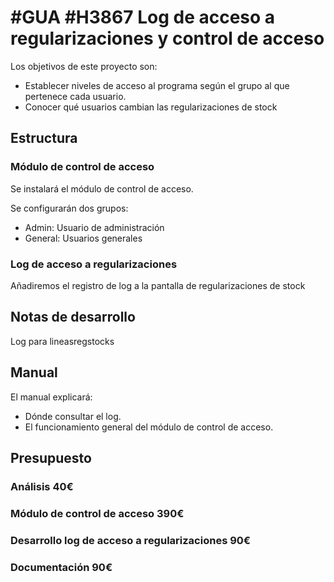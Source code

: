 # #GUA #H3867 Log de acceso a regularizaciones y control de acceso

Los objetivos de este proyecto son:
+ Establecer niveles de acceso al programa según el grupo al que pertenece cada usuario.
+ Conocer qué usuarios cambian las regularizaciones de stock

## Estructura

### Módulo de control de acceso
Se instalará el módulo de control de acceso.

Se configurarán dos grupos:
+ Admin: Usuario de administración
+ General: Usuarios generales

### Log de acceso a regularizaciones
Añadiremos el registro de log a la pantalla de regularizaciones de stock

## Notas de desarrollo
Log para lineasregstocks

## Manual
El manual explicará:
+ Dónde consultar el log.
+ El funcionamiento general del módulo de control de acceso.

## Presupuesto
### Análisis 40€
### Módulo de control de acceso 390€
### Desarrollo log de acceso a regularizaciones 90€
### Documentación 90€